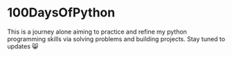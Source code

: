 # 100DaysOfPython
This is a journey alone aiming to practice and refine my python programming skills via solving problems and building projects. Stay tuned to updates 😸
